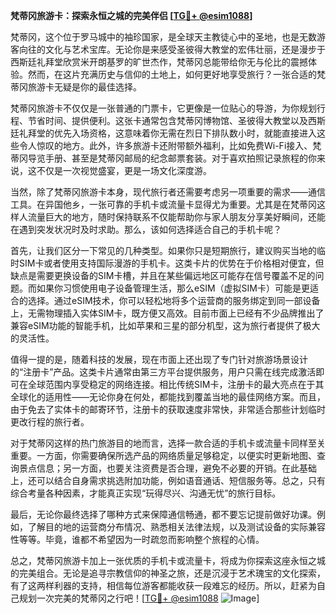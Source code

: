 **梵蒂冈旅游卡：探索永恒之城的完美伴侣 [[TG💪+ @esim1088](https://t.me/s/esim1088)]**

梵蒂冈，这个位于罗马城中的袖珍国家，是全球天主教徒心中的圣地，也是无数游客向往的文化与艺术宝库。无论你是来感受圣彼得大教堂的宏伟壮丽，还是漫步于西斯廷礼拜堂欣赏米开朗基罗的旷世杰作，梵蒂冈总能带给你无与伦比的震撼体验。然而，在这片充满历史与信仰的土地上，如何更好地享受旅行？一张合适的梵蒂冈旅游卡无疑是你的最佳选择。

梵蒂冈旅游卡不仅仅是一张普通的门票卡，它更像是一位贴心的导游，为你规划行程、节省时间、提供便利。这张卡通常包含梵蒂冈博物馆、圣彼得大教堂以及西斯廷礼拜堂的优先入场资格，这意味着你无需在烈日下排队数小时，就能直接进入这些令人惊叹的地方。此外，许多旅游卡还附带额外福利，比如免费Wi-Fi接入、梵蒂冈导览手册、甚至是梵蒂冈邮局的纪念邮票套装。对于喜欢拍照记录旅程的你来说，这不仅是一次视觉盛宴，更是一场文化深度游。

当然，除了梵蒂冈旅游卡本身，现代旅行者还需要考虑另一项重要的需求——通信工具。在异国他乡，一张可靠的手机卡或流量卡显得尤为重要。尤其是在梵蒂冈这样人流量巨大的地方，随时保持联系不仅能帮助你与家人朋友分享美好瞬间，还能在遇到突发状况时及时求助。那么，该如何选择适合自己的手机卡呢？

首先，让我们区分一下常见的几种类型。如果你只是短期旅行，建议购买当地的临时SIM卡或者使用支持国际漫游的手机卡。这类卡片的优势在于价格相对便宜，但缺点是需要更换设备的SIM卡槽，并且在某些偏远地区可能存在信号覆盖不足的问题。而如果你习惯使用电子设备管理生活，那么eSIM（虚拟SIM卡）可能是更适合的选择。通过eSIM技术，你可以轻松地将多个运营商的服务绑定到同一部设备上，无需物理插入实体SIM卡，既方便又高效。目前市面上已经有不少品牌推出了兼容eSIM功能的智能手机，比如苹果和三星的部分机型，这为旅行者提供了极大的灵活性。

值得一提的是，随着科技的发展，现在市面上还出现了专门针对旅游场景设计的“注册卡”产品。这类卡片通常由第三方平台提供服务，用户只需在线完成激活即可在全球范围内享受稳定的网络连接。相比传统SIM卡，注册卡的最大亮点在于其全球化的适用性——无论你身在何处，都能找到覆盖当地的最佳网络方案。而且，由于免去了实体卡的邮寄环节，注册卡的获取速度非常快，非常适合那些计划临时更改行程的旅行者。

对于梵蒂冈这样的热门旅游目的地而言，选择一款合适的手机卡或流量卡同样至关重要。一方面，你需要确保所选产品的网络质量足够稳定，以便实时更新地图、查询景点信息；另一方面，也要关注资费是否合理，避免不必要的开销。在此基础上，还可以结合自身需求挑选附加功能，例如语音通话、短信服务等。总之，只有综合考量各种因素，才能真正实现“玩得尽兴、沟通无忧”的旅行目标。

最后，无论你最终选择了哪种方式来保障通信畅通，都不要忘记提前做好功课。例如，了解目的地的运营商分布情况、熟悉相关法律法规，以及测试设备的实际兼容性等等。毕竟，谁都不希望因为一时疏忽而影响整个旅程的心情。

总之，梵蒂冈旅游卡加上一张优质的手机卡或流量卡，将成为你探索这座永恒之城的完美组合。无论是追寻宗教信仰的神圣之旅，还是沉浸于艺术瑰宝的文化探索，有了这两样利器的支持，相信每位游客都能收获一段难忘的经历。所以，赶紧为自己规划一次完美的梵蒂冈之行吧！[[TG💪+ @esim1088](https://t.me/s/esim1088) ![Image](https://i.postimg.cc/4NQfJmqS/Snipaste-2025-05-13-00-14-12.png)]